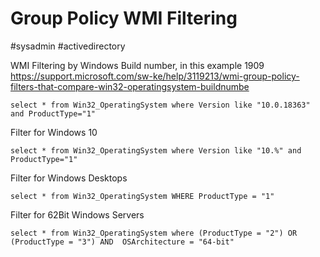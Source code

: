 # Group Policy WMI Filtering
#sysadmin #activedirectory

WMI Filtering by Windows Build number, in this example 1909
https://support.microsoft.com/sw-ke/help/3119213/wmi-group-policy-filters-that-compare-win32-operatingsystem-buildnumbe

```
select * from Win32_OperatingSystem where Version like "10.0.18363" and ProductType="1"
```

Filter for Windows 10

```
select * from Win32_OperatingSystem where Version like "10.%" and ProductType="1"
```

Filter for Windows Desktops

```
select * from Win32_OperatingSystem WHERE ProductType = "1"
```

Filter for 62Bit Windows Servers

```
select * from Win32_OperatingSystem where (ProductType = "2") OR (ProductType = "3") AND  OSArchitecture = "64-bit"
```